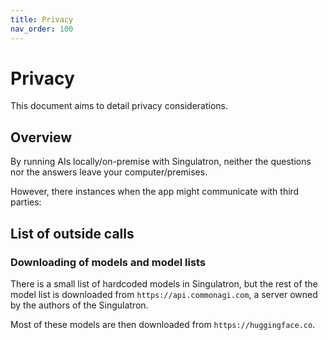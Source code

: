 ```yaml
---
title: Privacy
nav_order: 100
---
```


# Privacy

This document aims to detail privacy considerations.

## Overview

By running AIs locally/on-premise with Singulatron, neither the questions nor the answers leave your computer/premises.

However, there instances when the app might communicate with third parties:

## List of outside calls

### Downloading of models and model lists

There is a small list of hardcoded models in Singulatron, but the rest of the model list is downloaded from `https://api.commonagi.com`, a server owned by the authors of the Singulatron.

Most of these models are then downloaded from `https://huggingface.co`.
